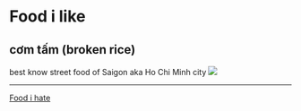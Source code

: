 # Food i like

## cơm tấm (broken rice)

best know street food of Saigon aka Ho Chi Minh city
![](broken%20rice%20com%20tam.png)

---

[Food i hate](Food%20i%20hate.md)